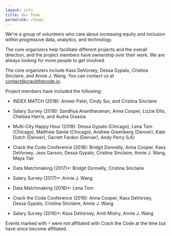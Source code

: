 ```yaml
---
layout: info
title: Our Team
permalink: /team/
---
```


We're a group of volunteers who care about increasing equity and inclusion within progressive data, analytics, and technology.

The core organizers help facilitate different projects and the overall direction, and the project members have ownership over their work. We are always looking for more people to get involved.

The core organizers include Kass DeVorsey, Dessa Gypalo, Cristina Sinclaire, and Annie J. Wang. You can contact us at [contact@crackthecode.io](mailto:contact@crackthecode.io).

Project members have included the following:

* INDEX MATCH (2018): Ameer Patel, Cindy Sui, and Cristina Sinclaire

* Salary Survey (2018): Sandhya Anantharaman, Anna Cooper, Lizzie Ellis, Chelsea Harris, and Audra Grassia

* Multi-City Happy Hour (2018): Dessa Gypalo (Chicago), Lena Tom (Chicago), Matthew Saniie (Chicago), Andrew Greenberg (Denver), Kate Dutch (Denver), Garrett Fardon (Denver), Andy Perry (LA)

* Crack the Code Conference (2018): Bridgit Donnelly, Anna Cooper, Kass DeVorsey, Jess Garson, Dessa Gypalo, Cristina Sinclaire, Annie J. Wang, Maya Yair

* Data Matchmaking (2017)*: Bridgit Donnelly, Cristina Sinclaire 

* Salary Survey (2017)*: Annie J. Wang

* Data Matchmaking (2016)*: Lena Tom

* Crack the Code Conference (2016): Anna Cooper, Kass DeVorsey, Dessa Gypalo, Cristina Sinclaire, Annie J. Wang

* Salary Survey (2016)*: Kass DeVorsey, Amit Mistry, Annie J. Wang

Events marked with `*` were not affiliated with Crack the Code at the time but have since become affiliated.
